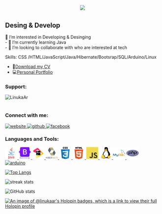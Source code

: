 <h1 align="center">
    <img src="https://readme-typing-svg.herokuapp.com/?font=Righteous&size=35&center=true&vCenter=true&width=500&height=70&duration=4000&lines=Hi+There!+👋;+I'm+Linuka+Arambawela!;" />
</h1>
<h2> Desing & Develop </h2>
👀 I’m interested in Developing & Desinging<br>
- 🔘 I’m currently learning Java<br>
- 🔘 I’m looking to collaborate with who are interested at tech<br>



Skills: CSS /HTML/JavaScript/Java/Hibernate/Bootsrap/SQL/Arduino/Linux 


- 🏅<span style="text-decoration: none;"><a href="https://drive.google.com/drive/folders/1Fr4FEvTsbg78oJzoTCTcGbH58O8syNxW" target="_blank">Download my CV</a></span>
- 💻<span style="text-decoration: none;"><a href="www.linukaarambawela.me" target="_blank">Personal Portfolio</a></span>


<h3 align="left">Support:</h3>
<p><a href="https://www.buymeacoffee.com/LinukaAr" target="_blank"> <img align="left" src="https://cdn.buymeacoffee.com/buttons/v2/default-yellow.png" height="50" width="210" alt="LinukaAr" /></a></p>
<br><br>

<h3 align="left">Connect with me:</h3>
<p>
<a href="https://linukaarambawela.me/"target="_blank"><img src='https://cdn.jsdelivr.net/npm/simple-icons@3.0.1/icons/icloud.svg' alt='website' height='40'> </a>
<a href="https://github.com/LinukaAr"target="_blank"><img src='https://cdn.jsdelivr.net/npm/simple-icons@3.0.1/icons/github.svg' alt='github' height='40'> </a>
<a href="https://www.facebook.com/profile.php?id=100011398414568"target="_blank"><img src='https://cdn.jsdelivr.net/npm/simple-icons@3.0.1/icons/facebook.svg' alt='facebook' height='40'w> </a> 
</p> 

<h3 align="left">Languages and Tools:</h3>
<p align="left">
  <a href="https://www.java.com/en/" target="_blank" rel="noreferrer">
    <img src="https://github.com/devicons/devicon/blob/master/icons/java/java-original-wordmark.svg" alt="java" width="40" height="40"/>
  </a>

  <a href="https://getbootstrap.com/" target="_blank" rel="noreferrer">
    <img src="https://github.com/devicons/devicon/blob/master/icons/bootstrap/bootstrap-original-wordmark.svg" alt="css3" width="40" height="40"/>
  </a>

  <a href="https://www.jetbrains.com" target="_blank" rel="noreferrer">
    <img src="https://github.com/devicons/devicon/blob/master/icons/jetbrains/jetbrains-original.svg" alt="jetbrains" width="40" height="40"/>
  </a>

  <a href="https://hibernate.org/" target="_blank" rel="noreferrer">
    <img src="https://github.com/LinukaAr/Badges/blob/main/image-removebg-preview.png" alt="hibernate" width="40" height="40"/>
  </a>

  <a href="//////" target="_blank" rel="noreferrer">
    <img src="https://raw.githubusercontent.com/devicons/devicon/master/icons/css3/css3-original-wordmark.svg" alt="css3" width="40" height="40"/>
  </a>

  <a href="https://www.w3.org/html/" target="_blank" rel="noreferrer">
    <img src="https://raw.githubusercontent.com/devicons/devicon/master/icons/html5/html5-original-wordmark.svg" alt="html5" width="40" height="40"/>
  </a>

  <a href="https://www.w3.org/javaScript/" target="_blank" rel="noreferrer">
    <img src="https://github.com/devicons/devicon/blob/master/icons/javascript/javascript-original.svg" alt="javascript" width="40" height="40"/>
  </a>

  <a href="https://www.linux.org/" target="_blank" rel="noreferrer">
    <img src="https://raw.githubusercontent.com/devicons/devicon/master/icons/linux/linux-original.svg" alt="linux" width="40" height="40"/>
  </a>

  <a href="https://www.mysql.com/" target="_blank" rel="noreferrer">
    <img src="https://raw.githubusercontent.com/devicons/devicon/master/icons/mysql/mysql-original-wordmark.svg" alt="mysql" width="40" height="40"/>
  </a>

  <a href="https://www.php.net" target="_blank" rel="noreferrer">
    <img src="https://raw.githubusercontent.com/devicons/devicon/master/icons/php/php-original.svg" alt="php" width="40" height="40"/>
  </a>

  <a href="https://www.arduino.cc/" target="_blank" rel="noreferrer">
    <img src="https://cdn.worldvectorlogo.com/logos/arduino-1.svg" alt="arduino" width="40" height="40"/>
  </a>
</p>





[![Top Langs](https://github-readme-stats.vercel.app/api/top-langs/?username=LinukaAr&layout=compact&theme=react)](https://github.com/anuraghazra/github-readme-stats)

<img width=390 src="https://streak-stats.demolab.com/?user=LinukaAr&count_private=true&theme=react&border_radius=10" alt="streak stats"/>

![GitHub stats](https://github-readme-stats.vercel.app/api?username=LinukaAr&theme=transparent&border_radius=5&hide_border=true&card_width=0&line_height=20&rank_icon=github)  

[![An image of @linukaar's Holopin badges, which is a link to view their full Holopin profile](https://holopin.me/linukaar)](https://holopin.io/@linukaar)








 <!-- ![GitHub metrics](https://metrics.lecoq.io/LinukaAr)  
 https://github-readme-stats-salesp07.vercel.app/api/top-langs/?username=salesp07&hide=HTML&langs_count=8&layout=compact&theme=react&border_radius=10&size_weight=0.5&count_weight=0.5&exclude_repo=github-readme-stats"

 https://github-readme-stats.vercel.app/api?username=LinukaAr&show_icons=true&count_private=true  -->


